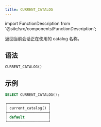 ```yaml
---
title: CURRENT_CATALOG
---
```

import FunctionDescription from '@site/src/components/FunctionDescription';

<FunctionDescription description="引入或更新于: v1.2.668"/>

返回当前会话正在使用的 catalog 名称。

## 语法

```sql
CURRENT_CATALOG()
```

## 示例

```sql
SELECT CURRENT_CATALOG();

┌───────────────────┐
│ current_catalog() │
├───────────────────┤
│ default           │
└───────────────────┘
```